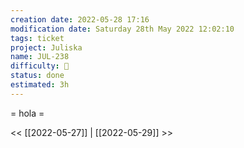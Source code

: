 ```yaml
---
creation date: 2022-05-28 17:16
modification date: Saturday 28th May 2022 12:02:10
tags: ticket
project: Juliska
name: JUL-238
difficulty: 🔴
status: done
estimated: 3h
---
```

= hola =



<< [[2022-05-27]] | [[2022-05-29]] >> 